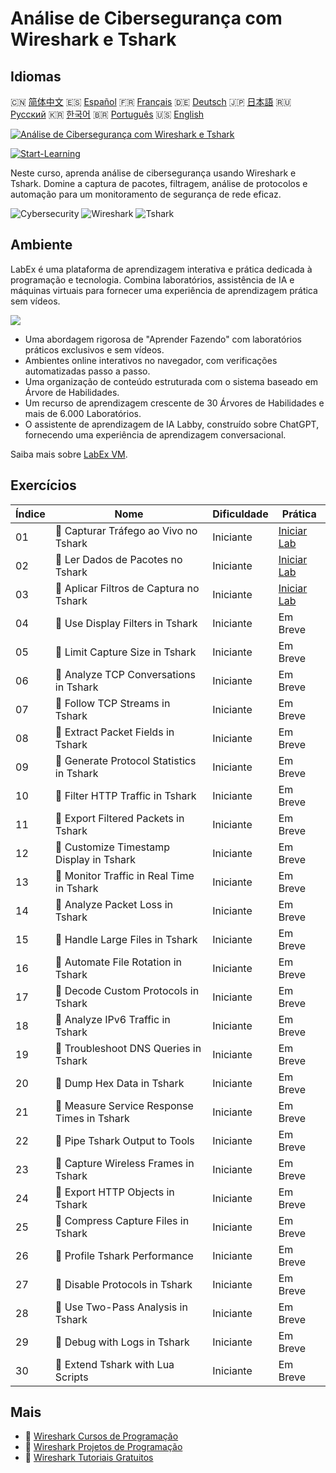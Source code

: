 # Análise de Cibersegurança com Wireshark e Tshark

## Idiomas

🇨🇳 [简体中文](README_zh.md) 🇪🇸 [Español](README_es.md) 🇫🇷 [Français](README_fr.md) 🇩🇪 [Deutsch](README_de.md) 🇯🇵 [日本語](README_ja.md) 🇷🇺 [Русский](README_ru.md) 🇰🇷 [한국어](README_ko.md) 🇧🇷 [Português](README_pt.md) 🇺🇸 [English](README.md) 

[![Análise de Cibersegurança com Wireshark e Tshark](https://cover-creator.labex.io/cybersecurity-analysis-with-wireshark-and-tshark.png?lang=pt)](https://labex.io/pt/courses/cybersecurity-analysis-with-wireshark-and-tshark)

[![Start-Learning](https://img.shields.io/badge/Start-Learning-whitesmoke?style=for-the-badge)](https://labex.io/pt/courses/cybersecurity-analysis-with-wireshark-and-tshark)

Neste curso, aprenda análise de cibersegurança usando Wireshark e Tshark. Domine a captura de pacotes, filtragem, análise de protocolos e automação para um monitoramento de segurança de rede eficaz.

![Cybersecurity](https://img.shields.io/badge/Cybersecurity-whitesmoke?style=for-the-badge&logo=cybersecurity)
![Wireshark](https://img.shields.io/badge/Wireshark-whitesmoke?style=for-the-badge&logo=wireshark)
![Tshark](https://img.shields.io/badge/Tshark-whitesmoke?style=for-the-badge&logo=tshark)


## Ambiente

LabEx é uma plataforma de aprendizagem interativa e prática dedicada à programação e tecnologia. Combina laboratórios, assistência de IA e máquinas virtuais para fornecer uma experiência de aprendizagem prática sem vídeos.

![](https://tutorial-screenshot.getvm.io/images/vm-1725247253.png)

- Uma abordagem rigorosa de "Aprender Fazendo" com laboratórios práticos exclusivos e sem vídeos.
- Ambientes online interativos no navegador, com verificações automatizadas passo a passo.
- Uma organização de conteúdo estruturada com o sistema baseado em Árvore de Habilidades.
- Um recurso de aprendizagem crescente de 30 Árvores de Habilidades e mais de 6.000 Laboratórios.
- O assistente de aprendizagem de IA Labby, construído sobre ChatGPT, fornecendo uma experiência de aprendizagem conversacional.

Saiba mais sobre [LabEx VM](https://support.labex.io/using-labex/virtual-machine).

## Exercícios

|   Índice | Nome                                        | Dificuldade   | Prática                                                                                                                  |
|----------|---------------------------------------------|---------------|--------------------------------------------------------------------------------------------------------------------------|
|       01 | 📖 Capturar Tráfego ao Vivo no Tshark       | Iniciante     | <a target='_blank' href='https://labex.io/pt/tutorials/wireshark-capture-live-traffic-in-tshark-548916'>Iniciar Lab</a>  |
|       02 | 📖 Ler Dados de Pacotes no Tshark           | Iniciante     | <a target='_blank' href='https://labex.io/pt/tutorials/wireshark-read-packet-data-in-tshark-548937'>Iniciar Lab</a>      |
|       03 | 📖 Aplicar Filtros de Captura no Tshark     | Iniciante     | <a target='_blank' href='https://labex.io/pt/tutorials/wireshark-apply-capture-filters-in-tshark-548914'>Iniciar Lab</a> |
|       04 | 📖 Use Display Filters in Tshark            | Iniciante     | Em Breve                                                                                                                 |
|       05 | 📖 Limit Capture Size in Tshark             | Iniciante     | Em Breve                                                                                                                 |
|       06 | 📖 Analyze TCP Conversations in Tshark      | Iniciante     | Em Breve                                                                                                                 |
|       07 | 📖 Follow TCP Streams in Tshark             | Iniciante     | Em Breve                                                                                                                 |
|       08 | 📖 Extract Packet Fields in Tshark          | Iniciante     | Em Breve                                                                                                                 |
|       09 | 📖 Generate Protocol Statistics in Tshark   | Iniciante     | Em Breve                                                                                                                 |
|       10 | 📖 Filter HTTP Traffic in Tshark            | Iniciante     | Em Breve                                                                                                                 |
|       11 | 📖 Export Filtered Packets in Tshark        | Iniciante     | Em Breve                                                                                                                 |
|       12 | 📖 Customize Timestamp Display in Tshark    | Iniciante     | Em Breve                                                                                                                 |
|       13 | 📖 Monitor Traffic in Real Time in Tshark   | Iniciante     | Em Breve                                                                                                                 |
|       14 | 📖 Analyze Packet Loss in Tshark            | Iniciante     | Em Breve                                                                                                                 |
|       15 | 📖 Handle Large Files in Tshark             | Iniciante     | Em Breve                                                                                                                 |
|       16 | 📖 Automate File Rotation in Tshark         | Iniciante     | Em Breve                                                                                                                 |
|       17 | 📖 Decode Custom Protocols in Tshark        | Iniciante     | Em Breve                                                                                                                 |
|       18 | 📖 Analyze IPv6 Traffic in Tshark           | Iniciante     | Em Breve                                                                                                                 |
|       19 | 📖 Troubleshoot DNS Queries in Tshark       | Iniciante     | Em Breve                                                                                                                 |
|       20 | 📖 Dump Hex Data in Tshark                  | Iniciante     | Em Breve                                                                                                                 |
|       21 | 📖 Measure Service Response Times in Tshark | Iniciante     | Em Breve                                                                                                                 |
|       22 | 📖 Pipe Tshark Output to Tools              | Iniciante     | Em Breve                                                                                                                 |
|       23 | 📖 Capture Wireless Frames in Tshark        | Iniciante     | Em Breve                                                                                                                 |
|       24 | 📖 Export HTTP Objects in Tshark            | Iniciante     | Em Breve                                                                                                                 |
|       25 | 📖 Compress Capture Files in Tshark         | Iniciante     | Em Breve                                                                                                                 |
|       26 | 📖 Profile Tshark Performance               | Iniciante     | Em Breve                                                                                                                 |
|       27 | 📖 Disable Protocols in Tshark              | Iniciante     | Em Breve                                                                                                                 |
|       28 | 📖 Use Two-Pass Analysis in Tshark          | Iniciante     | Em Breve                                                                                                                 |
|       29 | 📖 Debug with Logs in Tshark                | Iniciante     | Em Breve                                                                                                                 |
|       30 | 📖 Extend Tshark with Lua Scripts           | Iniciante     | Em Breve                                                                                                                 |

## Mais

- 🔗 [Wireshark Cursos de Programação](https://github.com/labex-labs/awesome-programming-courses)
- 🔗 [Wireshark Projetos de Programação](https://github.com/labex-labs/awesome-programming-projects)
- 🔗 [Wireshark Tutoriais Gratuitos](https://github.com/labex-labs/wireshark-free-tutorials)

